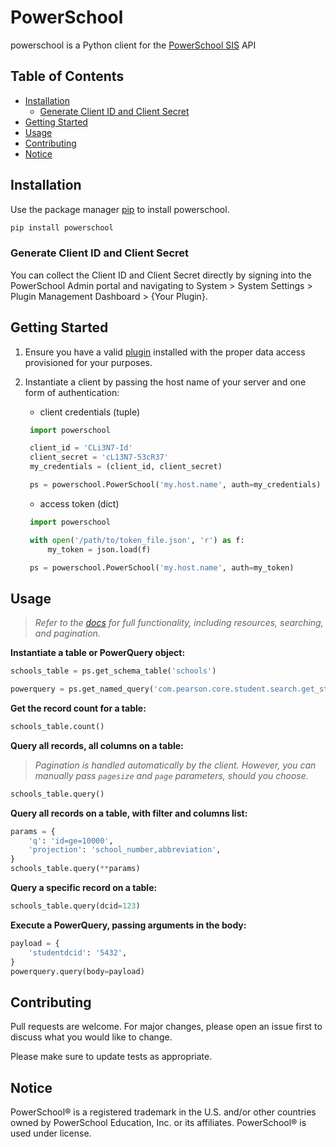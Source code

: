 # PowerSchool

powerschool is a Python client for the [PowerSchool SIS](https://www.powerschool.com/solutions/student-information-system/powerschool-sis) API

## Table of Contents

- [Installation](#installation)
  - [Generate Client ID and Client Secret](#generate-client-id-and-client-secret)
- [Getting Started](#getting-started)
- [Usage](#usage)
- [Contributing](#contributing)
- [Notice](#notice)

## Installation

Use the package manager [pip](https://pip.pypa.io/en/stable/) to install powerschool.

```bash
pip install powerschool
```

### Generate Client ID and Client Secret

You can collect the Client ID and Client Secret directly by signing into the PowerSchool Admin portal and navigating to System > System Settings > Plugin Management Dashboard > {Your Plugin}.

## Getting Started

1. Ensure you have a valid [plugin](https://support.powerschool.com/developer/#/page/plugin-xml) installed with the proper data access provisioned for your purposes.
2. Instantiate a client by passing the host name of your server and one form of authentication:

   - client credentials (tuple)

   ```python
    import powerschool

    client_id = 'CLi3N7-Id'
    client_secret = 'cL13N7-53cR37'
    my_credentials = (client_id, client_secret)

    ps = powerschool.PowerSchool('my.host.name', auth=my_credentials)
   ```

   - access token (dict)

   ```python
    import powerschool

    with open('/path/to/token_file.json', 'r') as f:
        my_token = json.load(f)

    ps = powerschool.PowerSchool('my.host.name', auth=my_token)
   ```

## Usage

> _Refer to the [docs](https://support.powerschool.com/developer/#/page/data-access) for full functionality, including resources, searching, and pagination._

**Instantiate a table or PowerQuery object:**

```python
schools_table = ps.get_schema_table('schools')

powerquery = ps.get_named_query('com.pearson.core.student.search.get_student_basic_info')
```

**Get the record count for a table:**

```python
schools_table.count()
```

**Query all records, all columns on a table:**

> _Pagination is handled automatically by the client. However, you can manually pass `pagesize` and `page` parameters, should you choose._

```python
schools_table.query()
```

**Query all records on a table, with filter and columns list:**

```python
params = {
    'q': 'id=ge=10000',
    'projection': 'school_number,abbreviation',
}
schools_table.query(**params)
```

**Query a specific record on a table:**

```python
schools_table.query(dcid=123)
```

**Execute a PowerQuery, passing arguments in the body:**

```python
payload = {
    'studentdcid': '5432',
}
powerquery.query(body=payload)
```

## Contributing

Pull requests are welcome. For major changes, please open an issue first to discuss what you would like to change.

Please make sure to update tests as appropriate.

## Notice

PowerSchool® is a registered trademark in the U.S. and/or other countries owned by PowerSchool Education, Inc. or its affiliates. PowerSchool® is used under license.
